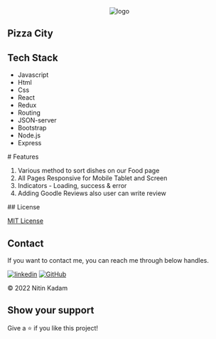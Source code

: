 <div align="center">
<img src="https://user-images.githubusercontent.com/99539536/206841802-698ab42a-bbba-49e5-9c66-d6bc52b7310a.gif" alt="logo"/>
</div>

## Pizza City

## Tech Stack

<ul>
  <li>Javascript</li>
   <li>Html</li>
   <li>Css</li>
   <li>React</li>
   <li>Redux</li>
   <li>Routing</li>
   <li>JSON-server</li>
   <li>Bootstrap</li>
   <li>Node.js</li>
   <li>Express</li>
  </ul>
# Features
<ol>
<li>Various method to sort dishes on our Food page</li>
<li>All Pages Responsive for Mobile Tablet and Screen </li>
<li>Indicators - Loading, success & error</li>
<li>Adding Goodle Reviews also user can write review</>
</ol>
## License

[MIT License](LICENCE)

## Contact

If you want to contact me, you can reach me through below handles.


[![linkedin](https://img.shields.io/badge/Nitin_Kadam-0077B5?style=for-the-badge&logo=linkedin&logoColor=white)](https://www.linkedin.com/in/nitin-kadam-6612831b3/)
[![GitHub](https://img.shields.io/badge/Nitin_Kadam-20232A?style=for-the-badge&logo=Github&logoColor=white)](https://github.com/nitinkadam70)


© 2022 Nitin Kadam



## Show your support

Give a ⭐️ if you like this project!
